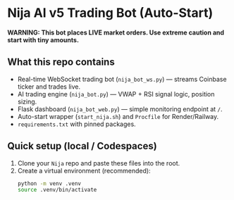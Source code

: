 # Nija AI v5 Trading Bot (Auto-Start)

**WARNING: This bot places LIVE market orders. Use extreme caution and start with tiny amounts.**

## What this repo contains
- Real-time WebSocket trading bot (`nija_bot_ws.py`) — streams Coinbase ticker and trades live.
- AI trading engine (`nija_bot.py`) — VWAP + RSI signal logic, position sizing.
- Flask dashboard (`nija_bot_web.py`) — simple monitoring endpoint at `/`.
- Auto-start wrapper (`start_nija.sh`) and `Procfile` for Render/Railway.
- `requirements.txt` with pinned packages.

## Quick setup (local / Codespaces)
1. Clone your `Nija` repo and paste these files into the root.
2. Create a virtual environment (recommended):
   ```bash
   python -m venv .venv
   source .venv/bin/activate
